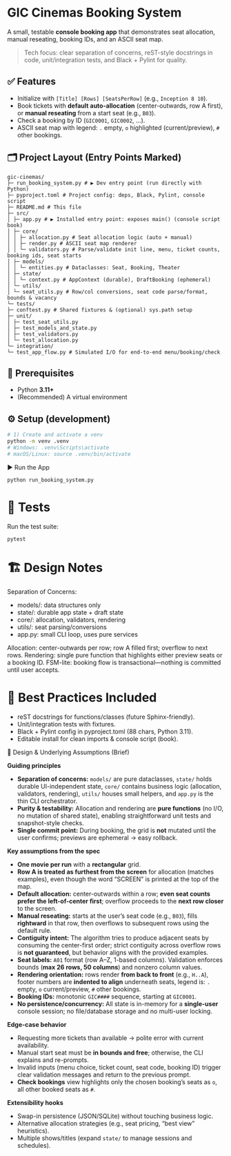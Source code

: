 # GIC Cinemas Booking System

A small, testable **console booking app** that demonstrates seat allocation, manual reseating, booking IDs, and an ASCII seat map.

> Tech focus: clear separation of concerns, reST-style docstrings in code, unit/integration tests, and Black + Pylint for quality.


## ✅ Features
- Initialize with `[Title] [Rows] [SeatsPerRow]` (e.g., `Inception 8 10`).
- Book tickets with **default auto-allocation** (center-outwards, row A first), or **manual reseating** from a start seat (e.g., `B03`).
- Check a booking by ID (`GIC0001`, `GIC0002`, …).
- ASCII seat map with legend: `.` empty, `o` highlighted (current/preview), `#` other bookings.


## 🗂️ Project Layout (Entry Points Marked)
```
gic-cinemas/
├─ run_booking_system.py # ▶️ Dev entry point (run directly with Python)
├─ pyproject.toml # Project config: deps, Black, Pylint, console script
├─ README.md # This file
├─ src/
│ ├─ app.py # ▶️ Installed entry point: exposes main() (console script book)
│ ├─ core/
│ │ ├─ allocation.py # Seat allocation logic (auto + manual)
│ │ ├─ render.py # ASCII seat map renderer
│ │ └─ validators.py # Parse/validate init line, menu, ticket counts, booking ids, seat starts
│ ├─ models/
│ │ └─ entities.py # Dataclasses: Seat, Booking, Theater
│ ├─ state/
│ │ └─ context.py # AppContext (durable), DraftBooking (ephemeral)
│ └─ utils/
│ └─ seat_utils.py # Row/col conversions, seat code parse/format, bounds & vacancy
└─ tests/
├─ conftest.py # Shared fixtures & (optional) sys.path setup
├─ unit/
│ ├─ test_seat_utils.py
│ ├─ test_models_and_state.py
│ ├─ test_validators.py
│ └─ test_allocation.py
└─ integration/
└─ test_app_flow.py # Simulated I/O for end-to-end menu/booking/check
```


## 🧰 Prerequisites
- Python **3.11+**
- (Recommended) A virtual environment


## ⚙️ Setup (development)

```bash
# 1) Create and activate a venv
python -m venv .venv
# Windows: .venv\Scripts\activate
# macOS/Linux: source .venv/bin/activate

```

▶️ Run the App
```
python run_booking_system.py
```

# 🧪 Tests

Run the test suite:
```
pytest
```

# 🏗️ Design Notes

Separation of Concerns:

- models/: data structures only
- state/: durable app state + draft state
- core/: allocation, validators, rendering
- utils/: seat parsing/conversions
- app.py: small CLI loop, uses pure services

Allocation: center-outwards per row; row A filled first; overflow to next rows.
Rendering: single pure function that highlights either preview seats or a booking ID.
FSM-lite: booking flow is transactional—nothing is committed until user accepts.

# 📎 Best Practices Included

- reST docstrings for functions/classes (future Sphinx-friendly).
- Unit/integration tests with fixtures.
- Black + Pylint config in pyproject.toml (88 chars, Python 3.11).
- Editable install for clean imports & console script (book).

🧠 Design & Underlying Assumptions (Brief)

**Guiding principles**
- **Separation of concerns:** `models/` are pure dataclasses, `state/` holds durable UI-independent state, `core/` contains business logic (allocation, validators, rendering), `utils/` houses small helpers, and `app.py` is the thin CLI orchestrator.
- **Purity & testability:** Allocation and rendering are **pure functions** (no I/O, no mutation of shared state), enabling straightforward unit tests and snapshot-style checks.
- **Single commit point:** During booking, the grid is **not** mutated until the user confirms; previews are ephemeral → easy rollback.

**Key assumptions from the spec**
- **One movie per run** with a **rectangular** grid.
- **Row A is treated as furthest from the screen** for allocation (matches examples), even though the word “SCREEN” is printed at the top of the map.
- **Default allocation:** center-outwards within a row; **even seat counts prefer the left-of-center first**; overflow proceeds to the **next row closer** to the screen.
- **Manual reseating:** starts at the user’s seat code (e.g., `B03`), fills **rightward** in that row, then overflows to subsequent rows using the default rule.
- **Contiguity intent:** The algorithm tries to produce adjacent seats by consuming the center-first order; strict contiguity across overflow rows is **not guaranteed**, but behavior aligns with the provided examples.
- **Seat labels:** `A01` format (row A–Z, 1-based columns). Validation enforces bounds (**max 26 rows, 50 columns**) and nonzero column values.
- **Rendering orientation:** rows render **from back to front** (e.g., `H..A`), footer numbers are **indented to align** underneath seats, legend is: `.` empty, `o` current/preview, `#` other bookings.
- **Booking IDs:** monotonic `GIC####` sequence, starting at `GIC0001`.
- **No persistence/concurrency:** All state is in-memory for a **single-user** console session; no file/database storage and no multi-user locking.

**Edge-case behavior**
- Requesting more tickets than available → polite error with current availability.
- Manual start seat must be **in bounds and free**; otherwise, the CLI explains and re-prompts.
- Invalid inputs (menu choice, ticket count, seat code, booking ID) trigger clear validation messages and return to the previous prompt.
- **Check bookings** view highlights only the chosen booking’s seats as `o`, all other booked seats as `#`.

**Extensibility hooks**
- Swap-in persistence (JSON/SQLite) without touching business logic.
- Alternative allocation strategies (e.g., seat pricing, “best view” heuristics).
- Multiple shows/titles (expand `state/` to manage sessions and schedules).